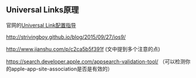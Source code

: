 ## Universal Links原理

官网的[Universal Link配置指导](https://developer.apple.com/library/prerelease/ios/documentation/General/Conceptual/AppSearch/UniversalLinks.html#//apple_ref/doc/uid/TP40016308-CH12-SW2) 

http://strivingboy.github.io/blog/2015/09/27/ios9/

http://www.jianshu.com/p/c2ca5b5f391f (文中提到多个注意的点)

https://search.developer.apple.com/appsearch-validation-tool/ （可以检测你的apple-app-site-association是否是有效的）